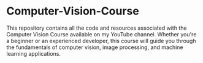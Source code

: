 # Computer-Vision-Course
This repository contains all the code and resources associated with the Computer Vision Course available on my YouTube channel. Whether you're a beginner or an experienced developer, this course will guide you through the fundamentals of computer vision, image processing, and machine learning applications.
